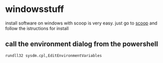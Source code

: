 # windowsstuff

install software on windows with scoop is very easy. just go to [scoop](https://scoop.sh/) and follow the istructions for install

## call the environment dialog from the powershell

```shell
rundll32 sysdm.cpl,EditEnvironmentVariables
```

